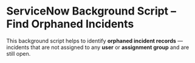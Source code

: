 # ServiceNow Background Script – Find Orphaned Incidents


This background script helps to identify **orphaned incident records** — incidents that are not assigned to any **user** or **assignment group** and are still open.  
